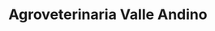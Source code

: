 ---
title: "Agroveterinaria Valle Andino"
url: /ayacucho/agroveterinaria-valle-andino/
shop: comodidad
---
